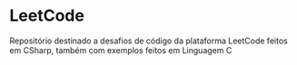 # LeetCode
Repositório destinado a desafios de código da plataforma LeetCode feitos em CSharp, também com exemplos feitos em Linguagem C
